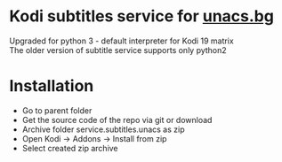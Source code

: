 # Kodi subtitles service for [unacs.bg](https://subsunacs.net/)
Upgraded for python 3 - default interpreter for Kodi 19 matrix  
The older version of subtitle service supports only python2

# Installation 
 - Go to parent folder
 - Get the source code of the repo via git or download
 - Archive folder service.subtitles.unacs as zip
 - Open Kodi -> Addons -> Install from zip
 - Select created zip archive  

